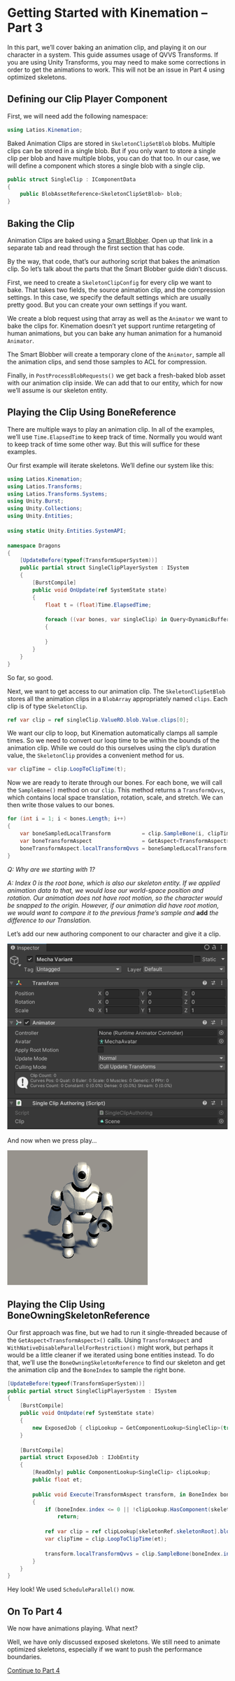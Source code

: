 # Getting Started with Kinemation – Part 3

In this part, we’ll cover baking an animation clip, and playing it on our
character in a system. This guide assumes usage of QVVS Transforms. If you are
using Unity Transforms, you may need to make some corrections in order to get
the animations to work. This will not be an issue in Part 4 using optimized
skeletons.

## Defining our Clip Player Component

First, we will need add the following namespace:

```csharp
using Latios.Kinemation;
```

Baked Animation Clips are stored in `SkeletonClipSetBlob` blobs. Multiple clips
can be stored in a single blob. But if you only want to store a single clip per
blob and have multiple blobs, you can do that too. In our case, we will define a
component which stores a single blob with a single clip.

```csharp
public struct SingleClip : IComponentData
{
    public BlobAssetReference<SkeletonClipSetBlob> blob;
}
```

## Baking the Clip

Animation Clips are baked using a [Smart Blobber](../Core/Smart%20Blobbers.md).
Open up that link in a separate tab and read through the first section that has
code.

By the way, that code, that’s our authoring script that bakes the animation
clip. So let’s talk about the parts that the Smart Blobber guide didn’t discuss.

First, we need to create a `SkeletonClipConfig` for every clip we want to bake.
That takes two fields, the source animation clip, and the compression settings.
In this case, we specify the default settings which are usually pretty good. But
you can create your own settings if you want.

We create a blob request using that array as well as the `Animator` we want to
bake the clips for. Kinemation doesn’t yet support runtime retargeting of human
animations, but you can bake any human animation for a humanoid `Animator`.

The Smart Blobber will create a temporary clone of the `Animator`, sample all
the animation clips, and send those samples to ACL for compression.

Finally, in `PostProcessBlobRequests()` we get back a fresh-baked blob asset
with our animation clip inside. We can add that to our entity, which for now
we’ll assume is our skeleton entity.

## Playing the Clip Using BoneReference

There are multiple ways to play an animation clip. In all of the examples, we’ll
use `Time.ElapsedTime` to keep track of time. Normally you would want to keep
track of time some other way. But this will suffice for these examples.

Our first example will iterate skeletons. We’ll define our system like this:

```csharp
using Latios.Kinemation;
using Latios.Transforms;
using Latios.Transforms.Systems;
using Unity.Burst;
using Unity.Collections;
using Unity.Entities;

using static Unity.Entities.SystemAPI;

namespace Dragons
{
    [UpdateBefore(typeof(TransformSuperSystem))]
    public partial struct SingleClipPlayerSystem : ISystem
    {
        [BurstCompile]
        public void OnUpdate(ref SystemState state)
        {
            float t = (float)Time.ElapsedTime;

            foreach ((var bones, var singleClip) in Query<DynamicBuffer<BoneReference>, RefRO<SingleClip>>())
            {

            }
        }
    }
}
```

So far, so good.

Next, we want to get access to our animation clip. The `SkeletonClipSetBlob`
stores all the animation clips in a `BlobArray` appropriately named `clips`.
Each clip is of type `SkeletonClip`.

```csharp
ref var clip = ref singleClip.ValueRO.blob.Value.clips[0];
```

We want our clip to loop, but Kinemation automatically clamps all sample times.
So we need to convert our loop time to be within the bounds of the animation
clip. While we could do this ourselves using the clip’s duration value, the
`SkeletonClip` provides a convenient method for us.

```csharp
var clipTime = clip.LoopToClipTime(t);
```

Now we are ready to iterate through our bones. For each bone, we will call the
`SampleBone()` method on our `clip`. This method returns a `TransformQvvs`,
which contains local space translation, rotation, scale, and stretch. We can
then write those values to our bones.

```csharp
for (int i = 1; i < bones.Length; i++)
{
    var boneSampledLocalTransform          = clip.SampleBone(i, clipTime);
    var boneTransformAspect                = GetAspect<TransformAspect>(bones[i].bone);
    boneTransformAspect.localTransformQvvs = boneSampledLocalTransform;
}
```

*Q: Why are we starting with 1?*

*A: Index 0 is the root bone, which is also our skeleton entity. If we applied
animation data to that, we would lose our world-space position and rotation. Our
animation does not have root motion, so the character would be snapped to the
origin. However, if our animation did have root motion, we would want to compare
it to the previous frame’s sample and* **add** *the difference to our
Translation.*

Let’s add our new authoring component to our character and give it a clip.

![](media/c56b6ddbe2c0709cae9983bacc548a32.png)

And now when we press play…

![](media/4e7a3028c9dfe15b9869d59c7b3ca9c7.gif)

## Playing the Clip Using BoneOwningSkeletonReference

Our first approach was fine, but we had to run it single-threaded because of the
`GetAspect<TransformAspect>()` calls. Using `TransformAspect` and
`WithNativeDisableParallelForRestriction()` might work, but perhaps it would be
a little cleaner if we iterated using bone entities instead. To do that, we’ll
use the `BoneOwningSkeletonReference` to find our skeleton and get the animation
clip and the `BoneIndex` to sample the right bone.

```csharp
[UpdateBefore(typeof(TransformSuperSystem))]
public partial struct SingleClipPlayerSystem : ISystem
{
    [BurstCompile]
    public void OnUpdate(ref SystemState state)
    {
        new ExposedJob { clipLookup = GetComponentLookup<SingleClip>(true), et = (float)Time.ElapsedTime }.ScheduleParallel();
    }

    [BurstCompile]
    partial struct ExposedJob : IJobEntity
    {
        [ReadOnly] public ComponentLookup<SingleClip> clipLookup;
        public float et;

        public void Execute(TransformAspect transform, in BoneIndex boneIndex, in BoneOwningSkeletonReference skeletonRef)
        {
            if (boneIndex.index <= 0 || !clipLookup.HasComponent(skeletonRef.skeletonRoot))
                return;

            ref var clip = ref clipLookup[skeletonRef.skeletonRoot].blob.Value.clips[0];
            var clipTime = clip.LoopToClipTime(et);

            transform.localTransformQvvs = clip.SampleBone(boneIndex.index, clipTime);
        }
    }
}
```

Hey look! We used `ScheduleParallel()` now.

## On To Part 4

We now have animations playing. What next?

Well, we have only discussed exposed skeletons. We still need to animate
optimized skeletons, especially if we want to push the performance boundaries.

[Continue to Part 4](Getting%20Started%20-%20Part%204.md)
